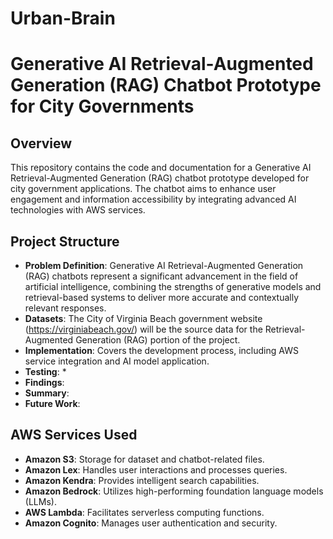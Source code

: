 # Urban-Brain

# Generative AI Retrieval-Augmented Generation (RAG) Chatbot Prototype for City Governments

## Overview
This repository contains the code and documentation for a Generative AI Retrieval-Augmented Generation (RAG) chatbot prototype developed for city government applications. The chatbot aims to enhance user engagement and information accessibility by integrating advanced AI technologies with AWS services.

## Project Structure

- **Problem Definition**: Generative AI Retrieval-Augmented Generation (RAG) chatbots represent a significant advancement in the field of artificial
intelligence, combining the strengths of generative models and retrieval-based systems to deliver more accurate and contextually
relevant responses.
- **Datasets**: The City of Virginia Beach government website (https://virginiabeach.gov/) will be the source data for the Retrieval-Augmented
Generation (RAG) portion of the project.
- **Implementation**: Covers the development process, including AWS service integration and AI model application.
- **Testing**:  *
- **Findings**: 
- **Summary**:
- **Future Work**: 

## AWS Services Used

- **Amazon S3**: Storage for dataset and chatbot-related files.
- **Amazon Lex**: Handles user interactions and processes queries.
- **Amazon Kendra**: Provides intelligent search capabilities.
- **Amazon Bedrock**: Utilizes high-performing foundation language models (LLMs).
- **AWS Lambda**: Facilitates serverless computing functions.
- **Amazon Cognito**: Manages user authentication and security.

